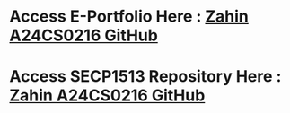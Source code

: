 # Access E-Portfolio Here : [Zahin A24CS0216 GitHub](https://zahinirdina.github.io/)
# Access SECP1513 Repository Here : [Zahin A24CS0216 GitHub](https://github.com/ZahinIrdina/TIS)
